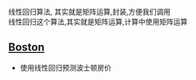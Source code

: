 线性回归算法, 其实就是矩阵运算,封装,方便我们调用   
线性回归这个算法,其实就是矩阵运算,计算中使用矩阵运算
## [Boston](https://github.com/Zahirgeek/DailyLife/blob/master/Machine_Learning/LinearRegression/Boston.ipynb)
- 使用线性回归预测波士顿房价
